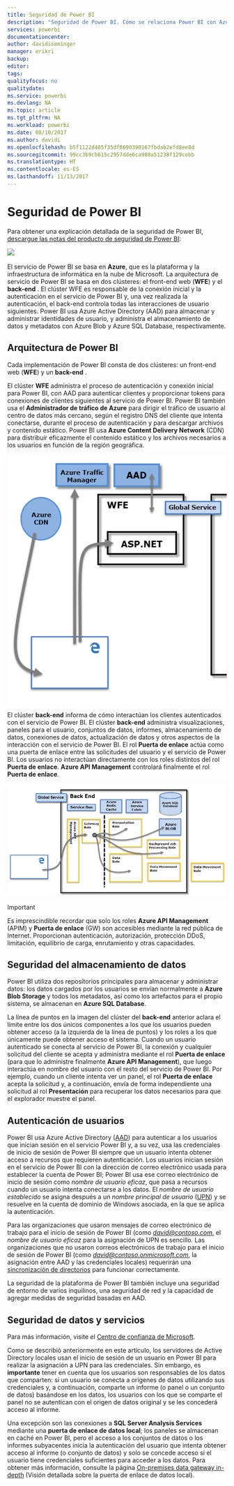 ```yaml
---
title: Seguridad de Power BI
description: "Seguridad de Power BI. Cómo se relaciona Power BI con Azure Active Directory y otros servicios de Azure. Este tema también incluye un vínculo a las notas del producto para obtener información más detallada."
services: powerbi
documentationcenter: 
author: davidiseminger
manager: erikri
backup: 
editor: 
tags: 
qualityfocus: no
qualitydate: 
ms.service: powerbi
ms.devlang: NA
ms.topic: article
ms.tgt_pltfrm: NA
ms.workload: powerbi
ms.date: 08/10/2017
ms.author: davidi
ms.openlocfilehash: b5f1122d405f35df8690390167fbdab2efd8ee8d
ms.sourcegitcommit: 99cc3b9cb615c2957dde6ca908a51238f129cebb
ms.translationtype: HT
ms.contentlocale: es-ES
ms.lasthandoff: 11/13/2017
---
```

# <a name="power-bi-security"></a>Seguridad de Power BI
Para obtener una explicación detallada de la seguridad de Power BI, [descargue las notas del producto de seguridad de Power BI](http://go.microsoft.com/fwlink/?LinkId=829185):

[![](media/service-admin-power-bi-security/pbi_security_01.png)](http://go.microsoft.com/fwlink/?LinkId=829185)

El servicio de Power BI se basa en **Azure**, que es la plataforma y la infraestructura de informática en la nube de Microsoft. La arquitectura de servicio de Power BI se basa en dos clústeres: el front-end web (**WFE**) y el **back-end** . El clúster WFE es responsable de la conexión inicial y la autenticación en el servicio de Power BI y, una vez realizada la autenticación, el back-end controla todas las interacciones de usuario siguientes. Power BI usa Azure Active Directory (AAD) para almacenar y administrar identidades de usuario, y administra el almacenamiento de datos y metadatos con Azure Blob y Azure SQL Database, respectivamente.

## <a name="power-bi-architecture"></a>Arquitectura de Power BI
Cada implementación de Power BI consta de dos clústeres: un front-end web (**WFE**) y un **back-end** .

El clúster **WFE** administra el proceso de autenticación y conexión inicial para Power BI, con AAD para autenticar clientes y proporcionar tokens para conexiones de clientes siguientes al servicio de Power BI. Power BI también usa el **Administrador de tráfico de Azure** para dirigir el tráfico de usuario al centro de datos más cercano, según el registro DNS del cliente que intenta conectarse, durante el proceso de autenticación y para descargar archivos y contenido estático. Power BI usa **Azure Content Delivery Network** (CDN) para distribuir eficazmente el contenido estático y los archivos necesarios a los usuarios en función de la región geográfica.

![](media/service-admin-power-bi-security/pbi_security_v2_wfe.png)

El clúster **back-end** informa de cómo interactúan los clientes autenticados con el servicio de Power BI. El clúster **back-end** administra visualizaciones, paneles para el usuario, conjuntos de datos, informes, almacenamiento de datos, conexiones de datos, actualización de datos y otros aspectos de la interacción con el servicio de Power BI. El rol **Puerta de enlace** actúa como una puerta de enlace entre las solicitudes del usuario y el servicio de Power BI. Los usuarios no interactúan directamente con los roles distintos del rol **Puerta de enlace**. **Azure API Management** controlará finalmente el rol **Puerta de enlace**.

![](media/service-admin-power-bi-security/pbi_security_v2_backend_updated.png)

> [!IMPORTANT]
> Es imprescindible recordar que solo los roles **Azure API Management** (APIM) y **Puerta de enlace** (GW) son accesibles mediante la red pública de Internet. Proporcionan autenticación, autorización, protección DDoS, limitación, equilibrio de carga, enrutamiento y otras capacidades.
> 
> 

## <a name="data-storage-security"></a>Seguridad del almacenamiento de datos
Power BI utiliza dos repositorios principales para almacenar y administrar datos: los datos cargados por los usuarios se envían normalmente a **Azure Blob Storage** y todos los metadatos, así como los artefactos para el propio sistema, se almacenan en **Azure SQL Database**.

La línea de puntos en la imagen del clúster del **back-end** anterior aclara el límite entre los dos únicos componentes a los que los usuarios pueden obtener acceso (a la izquierda de la línea de puntos) y los roles a los que únicamente puede obtener acceso el sistema. Cuando un usuario autenticado se conecta al servicio de Power BI, la conexión y cualquier solicitud del cliente se acepta y administra mediante el rol **Puerta de enlace** (para que lo administre finalmente **Azure API Management**), que luego interactúa en nombre del usuario con el resto del servicio de Power BI. Por ejemplo, cuando un cliente intenta ver un panel, el rol **Puerta de enlace** acepta la solicitud y, a continuación, envía de forma independiente una solicitud al rol **Presentación** para recuperar los datos necesarios para que el explorador muestre el panel.

## <a name="user-authentication"></a>Autenticación de usuarios
Power BI usa Azure Active Directory ([AAD](http://azure.microsoft.com/services/active-directory/)) para autenticar a los usuarios que inician sesión en el servicio Power BI y, a su vez, usa las credenciales de inicio de sesión de Power BI siempre que un usuario intenta obtener acceso a recursos que requieren autenticación. Los usuarios inician sesión en el servicio de Power BI con la dirección de correo electrónico usada para establecer la cuenta de Power BI; Power BI usa ese correo electrónico de inicio de sesión como *nombre de usuario eficaz*, que pasa a recursos cuando un usuario intenta conectarse a los datos. El *nombre de usuario establecido* se asigna después a un *nombre principal de usuario* ([UPN](https://msdn.microsoft.com/library/windows/desktop/aa380525\(v=vs.85\).aspx)) y se resuelve en la cuenta de dominio de Windows asociada, en la que se aplica la autenticación.

Para las organizaciones que usaron mensajes de correo electrónico de trabajo para el inicio de sesión de Power BI (como *david@contoso.com*, el *nombre de usuario eficaz* para la asignación de UPN es sencillo. Las organizaciones que no usaron correos electrónicos de trabajo para el inicio de sesión de Power BI (como *david@contoso.onmicrosoft.com*, la asignación entre AAD y las credenciales locales) requerirán una [sincronización de directorios](https://technet.microsoft.com/library/jj573653.aspx) para funcionar correctamente.

La seguridad de la plataforma de Power BI también incluye una seguridad de entorno de varios inquilinos, una seguridad de red y la capacidad de agregar medidas de seguridad basadas en AAD.

## <a name="data-and-service-security"></a>Seguridad de datos y servicios
Para más información, visite el [Centro de confianza de Microsoft](https://www.microsoft.com/trustcenter).

Como se describió anteriormente en este artículo, los servidores de Active Directory locales usan el inicio de sesión de un usuario en Power BI para realizar la asignación a UPN para las credenciales. Sin embargo, es **importante** tener en cuenta que los usuarios son responsables de los datos que comparten: si un usuario se conecta a orígenes de datos utilizando sus credenciales y, a continuación, comparte un informe (o panel o un conjunto de datos) basándose en los datos, los usuarios con los que se comparte el panel no se autentican con el origen de datos original y se les concederá acceso al informe.

Una excepción son las conexiones a **SQL Server Analysis Services** mediante una **puerta de enlace de datos local**; los paneles se almacenan en caché en Power BI, pero el acceso a los conjuntos de datos o los informes subyacentes inicia la autenticación del usuario que intenta obtener acceso al informe (o conjunto de datos) y solo se concede acceso si el usuario tiene credenciales suficientes para acceder a los datos. Para obtener más información, consulte la página [On-premises data gateway in-depth](service-gateway-onprem-indepth.md) (Visión detallada sobre la puerta de enlace de datos local).

